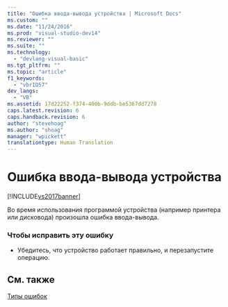 ```yaml
---
title: "Ошибка ввода-вывода устройства | Microsoft Docs"
ms.custom: ""
ms.date: "11/24/2016"
ms.prod: "visual-studio-dev14"
ms.reviewer: ""
ms.suite: ""
ms.technology: 
  - "devlang-visual-basic"
ms.tgt_pltfrm: ""
ms.topic: "article"
f1_keywords: 
  - "vbrID57"
dev_langs: 
  - "VB"
ms.assetid: 17d22252-f374-400b-9ddb-be5367dd7278
caps.latest.revision: 6
caps.handback.revision: 6
author: "stevehoag"
ms.author: "shoag"
manager: "wpickett"
translationtype: Human Translation
---
```

# Ошибка ввода-вывода устройства
[!INCLUDE[vs2017banner](../../../csharp/includes/vs2017banner.md)]

Во время использования программой устройства \(например принтера или дисковода\) произошла ошибка ввода\-вывода.  
  
### Чтобы исправить эту ошибку  
  
-   Убедитесь, что устройство работает правильно, и перезапустите операцию.  
  
## См. также  
 [Типы ошибок](../../../visual-basic/programming-guide/language-features/error-types.md)